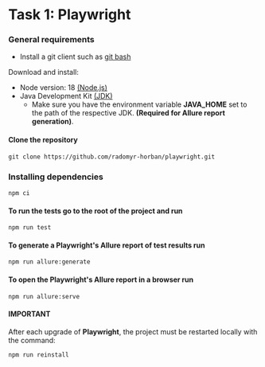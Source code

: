 # Task 1: Playwright

### General requirements

- Install a git client such as [git bash](https://git-scm.com/downloads)

Download and install:

- Node version: 18 [(Node.js)](https://nodejs.org/en)
- Java Development Kit [(JDK)](https://www.oracle.com/java/technologies/downloads/)
  - Make sure you have the environment variable **JAVA_HOME** set to the path of the respective JDK. **(Required for Allure report generation)**.

#### Clone the repository

    git clone https://github.com/radomyr-horban/playwright.git

### Installing dependencies

    npm ci

#### To run the tests go to the root of the project and run

    npm run test

#### To generate a Playwright's Allure report of test results run

    npm run allure:generate

#### To open the Playwright's Allure report in a browser run

    npm run allure:serve

#### **IMPORTANT**

After each upgrade of **Playwright**, the project must be restarted locally with the command:

    npm run reinstall
